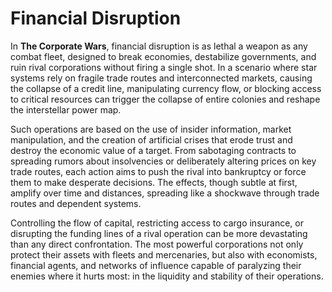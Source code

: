 # Financial Disruption

In **The Corporate Wars**, financial disruption is as lethal a weapon as any combat fleet, designed to break economies, destabilize governments, and ruin rival corporations without firing a single shot. In a scenario where star systems rely on fragile trade routes and interconnected markets, causing the collapse of a credit line, manipulating currency flow, or blocking access to critical resources can trigger the collapse of entire colonies and reshape the interstellar power map.

Such operations are based on the use of insider information, market manipulation, and the creation of artificial crises that erode trust and destroy the economic value of a target. From sabotaging contracts to spreading rumors about insolvencies or deliberately altering prices on key trade routes, each action aims to push the rival into bankruptcy or force them to make desperate decisions. The effects, though subtle at first, amplify over time and distances, spreading like a shockwave through trade routes and dependent systems.

Controlling the flow of capital, restricting access to cargo insurance, or disrupting the funding lines of a rival operation can be more devastating than any direct confrontation. The most powerful corporations not only protect their assets with fleets and mercenaries, but also with economists, financial agents, and networks of influence capable of paralyzing their enemies where it hurts most: in the liquidity and stability of their operations.
